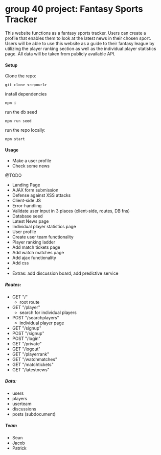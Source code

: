 # group 40 project: Fantasy Sports Tracker

This website functions as a fantasy sports tracker. Users can create a profile that enables them to look at the latest news in their chosen sport. Users will be able to use this website as a guide to their fantasy league by utilizing the player ranking section as well as the individual player statistics page. All data will be taken from publicly available API.

#### Setup
Clone the repo: 
```console 
git clone <repourl> 
```

install dependencies 
```console 
npm i 
```

run the db seed 
```console 
npm run seed
```

run the repo locally:
```console 
npm start
```

#### Usage
- Make a user profile
- Check some news



@TODO
- Landing Page
- AJAX form submission
- Defense against XSS attacks
- Client-side JS
- Error-handling
- Validate user input in 3 places (client-side, routes, DB fns)
- Database seed
- Latest News page
- Individual player statistics page
- User profile
- Create user team functionality
- Player ranking ladder
- Add match tickets page
- Add watch matches page
- Add ajax functionality
- Add css
- 
- Extras: add discussion board, add predictive service

##### Routes:
- GET "/"
    - root route 
- GET "/player"
    - search for individual players
- POST "/searchplayers"
    - individual player page
- GET "/signup"
- POST "/signup"
- POST "/login"
- GET "/private"
- GET "/logout"
- GET "/playerrank"
- GET "/watchmatches"
- GET "/matchtickets"
- GET "/latestnews"

##### Data:

- users
- players
- userteam
- discussions
- posts (subdocument)

##### Team
- Sean
- Jacob 
- Patrick
